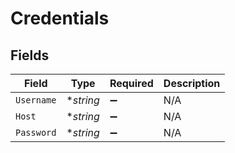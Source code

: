 # Credentials


## Fields

| Field              | Type               | Required           | Description        |
| ------------------ | ------------------ | ------------------ | ------------------ |
| `Username`         | **string*          | :heavy_minus_sign: | N/A                |
| `Host`             | **string*          | :heavy_minus_sign: | N/A                |
| `Password`         | **string*          | :heavy_minus_sign: | N/A                |